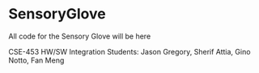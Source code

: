 # SensoryGlove
All code for the Sensory Glove will be here

CSE-453 HW/SW Integration
Students: Jason Gregory, Sherif Attia, Gino Notto, Fan Meng

